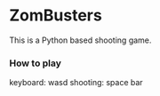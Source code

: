 # ZomBusters

This is a Python based shooting game.

### How to play
keyboard: wasd
shooting: space bar
